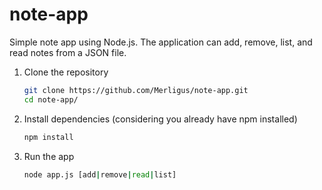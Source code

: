 # note-app
Simple note app using Node.js. The application can add, remove, list, and read notes from a JSON file.

1. Clone the repository
   ```sh
   git clone https://github.com/Merligus/note-app.git
   cd note-app/
   ```
2. Install dependencies (considering you already have npm installed)
    ```sh
    npm install
    ```
3. Run the app
	```sh
    node app.js [add|remove|read|list]
    ```
